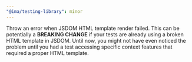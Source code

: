 ```yaml
---
"@ima/testing-library": minor
---
```


Throw an error when JSDOM HTML template render failed. This can be potentially a **BREAKING CHANGE** if your tests are already using a broken HTML template in JSDOM. Until now, you might not have even noticed the problem until you had a test accessing specific context features that required a proper HTML template.

